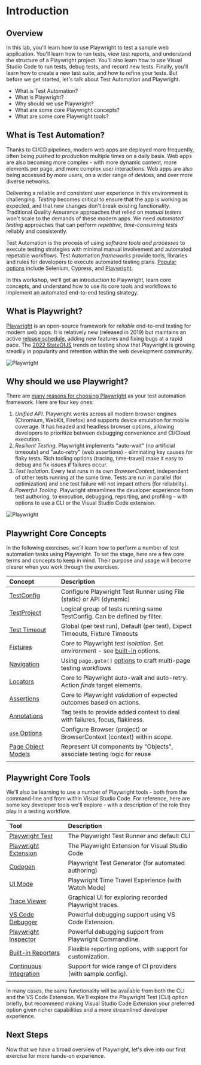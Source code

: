# Introduction

## Overview

In this lab, you'll learn how to use Playwright to test a sample web application. You'll learn how to run tests, view test reports, and understand the structure of a Playwright project. You'll also learn how to use Visual Studio Code to run tests, debug tests, and record new tests. Finally, you'll learn how to create a new test suite, and how to refine your tests. But before we get started, let's talk about Test Automation and Playwright.
 - What is Test Automation?
 - What is Playwright?
 - Why should we use Playwright?
 - What are some core Playwright concepts?
 - What are some core Playwright tools?

## What is Test Automation?

Thanks to CI/CD pipelines, modern web apps are deployed more frequently, often being _pushed to production_ multiple times on a daily basis. Web apps are also becoming more complex - with more dynamic content, more elements per page, and more complex user interactions. Web apps are also being accessed by more users, on a wider range of devices, and over more diverse networks.

Delivering a reliable and consistent user experience in this environment is challenging. _Testing_ becomes critical to ensure that the app is working as expected, and that new changes don't break existing functionality. Traditional Quality Assurance approaches that relied on _manual testers_ won't scale to the demands of these modern apps. We need _automated testing_ approaches that can perform _repetitive, time-consuming tests_ reliably and consistently.

Test Automation is the process of using _software tools and processes_ to execute testing strategies with minimal manual involvement and automated repetable workflows. Test Automation _frameworks_ provide tools, libraries and rules for developers to execute automated testing plans. [Popular options](https://saucelabs.com/resources/blog/top-test-automation-frameworks-in-2023) include Selenium, Cypress, and [Playwright](https://playwright.dev). 

In this workshop, we'll get an introduction to Playwright, learn core concepts, and understand how to use its core tools and workflows to implement an automated end-to-end testing strategy.

## What is Playwright?

[Playwright](https://playwright.dev/) is an open-source framework for _reliable_ end-to-end testing for modern web apps. It is relatively new (released in 2019) but maintains an active [release schedule](https://playwright.dev/docs/release-notes#version-138), adding new features and fixing bugs at a rapid pace. The [2022 StateOfJS](https://2022.stateofjs.com/en-US/libraries/testing/) trends on testing show that Playwright is growing steadily in popularity and retention within the web development community.

![Playwright](./assets//playwright-ranking.png)


## Why should we use Playwright?

There are [many reasons for choosing Playwright](https://playwright.dev/docs/why-playwright) as your test automation framework. Here are four key ones:
 1. _Unified API_. Playwright works across all modern browser engines (Chromium, WebKit, Firefox) and supports device emulation for mobile coverage. It has headed and headless browser options, allowing developers to prioritize between debugging convenience and CI/Cloud execution.
 1. _Resilient Testing_. Playwright implements "auto-wait" (no artificial timeouts) and "auto-retry" (web assertions) - eliminating key causes for flaky tests. Rich tooling options (tracing, time-travel) make it easy to debug and fix issues if failures occur.
 1. _Test Isolation_. Every test runs in its own _BrowserContext_, independent of other tests running at the same time. Tests are run in parallel (for optimization) and one test failure will not impact others (for reliability).
 1. _Powerful Tooling_. Playwright streamlines the developer experience from test authoring, to execution, debugging, reporting, and profiling - with options to use a CLI or the Visual Studio Code extension.

![Playwright](./assets/playwright-overview.png)

## Playwright Core Concepts

In the following exercises, we'll learn how to perform a number of test automation tasks using Playwright. To set the stage, here are a few core terms and concepts to keep in mind. Their purpose and usage will become clearer when you work through the exercises.

| Concept | Description |
|:---|:---|
| [TestConfig](https://playwright.dev/docs/api/class-testconfig)| Configure Playwright Test Runner using File (static) or API (dynamic)|
| [TestProject](https://playwright.dev/docs/test-projects)| Logical group of tests running same TestConfig. Can be defined by filter.|
| [Test Timeout](https://playwright.dev/docs/test-timeouts)| Global (per test run), Default (per test), Expect Timeouts, Fixture Timeouts |
| [Fixtures](https://playwright.dev/docs/test-fixtures)| Core to Playwright _test isolation_. Set environment - see [built-in](https://playwright.dev/docs/test-fixtures#built-in-fixtures) options. |
| [Navigation](https://playwright.dev/docs/writing-tests#actions)| Using `page.goto()` [options](https://playwright.dev/docs/api/class-page#page-goto) to craft multi-page testing workflows |
| [Locators](https://playwright.dev/docs/locators)| Core to Playwright auto-wait and auto-retry. Action _finds_ target elements.|
| [Assertions](https://playwright.dev/docs/test-assertions)| Core to Playwright _validation_ of expected outcomes based on actions.|
| [Annotations](https://playwright.dev/docs/test-annotations)| Tag tests to provide added context to deal with failures, focus, flakiness.|
| [`use` Options](https://playwright.dev/docs/test-use-options)| Configure Browser (project) or BrowserContext (context) within _scope_. |
| [Page Object Models](https://playwright.dev/docs/pom)| Represent UI components by "Objects", associate testing logic for reuse |
| | |


## Playwright Core Tools

We'll also be learning to use a number of Playwright tools - both from the command-line and from within Visual Studio Code. For reference, here are some key developer tools we'll explore - with a description of the role they play in a testing workflow.

| Tool | Description |
|:---|:---|
| [Playwright Test](https://playwright.dev/docs/test-cli) | The Playwright Test Runner and default CLI|
| [Playwright Extension](https://playwright.dev/docs/getting-started-vscode) | The Playwright Extension for Visual Studio Code|
| [Codegen](https://playwright.dev/docs/codegen-intro)| Playwright Test Generator (for automated authoring) |
| [UI Mode](https://playwright.dev/docs/test-ui-mode)| Playwright Time Travel Experience (with Watch Mode) |
| [Trace Viewer](https://playwright.dev/docs/trace-viewer-intro)| Graphical UI for exploring recorded Playwright traces. |
| [VS Code Debugger](https://playwright.dev/docs/debug#vs-code-debugger)| Powerful debugging support using VS Code Extension.|
|[Playwright Inspector](https://playwright.dev/docs/debug#playwright-inspector)| Powerful debugging support from Playwright Commandline. |
|[Built-in Reporters](https://playwright.dev/docs/test-reporters#built-in-reporters) | Flexible reporting options, with support for customization. |
| [Continuous Integration](https://playwright.dev/docs/ci) | Support for wide range of CI providers (with sample config). |
| | |

In many cases, the same functionality will be available from both the CLI and the VS Code Extension. We'll explore the Playwright Test (CLI) option briefly, but recommend making Visual Studio Code Extension your preferred option given richer capabilities and a more streamlined developer experience.


## Next Steps

Now that we have a broad overview of Playwright, let's dive into our first exercise for more hands-on experience.
